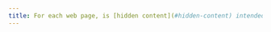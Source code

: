 ```yaml
---
title: For each web page, is [hidden content](#hidden-content) intended to be ignored by assistive technologies?
---
```

